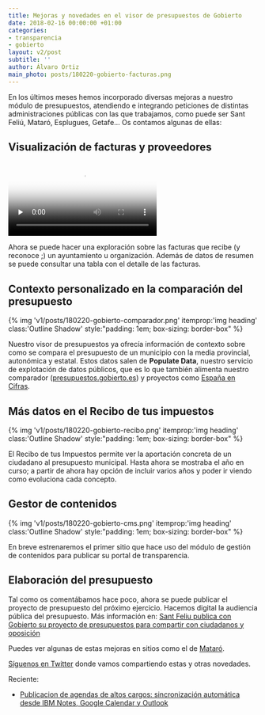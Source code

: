 ```yaml
---
title: Mejoras y novedades en el visor de presupuestos de Gobierto
date: 2018-02-16 00:00:00 +01:00
categories:
- transparencia
- gobierto
layout: v2/post
subtitle: ''
author: Álvaro Ortiz
main_photo: posts/180220-gobierto-facturas.png
---
```


En los últimos meses hemos incorporado diversas mejoras a nuestro módulo de presupuestos, atendiendo e integrando peticiones de distintas administraciones públicas con las que trabajamos, como puede ser Sant Feliú, Mataró, Esplugues, Getafe... Os contamos algunas de ellas:

## Visualización de facturas y proveedores

<video preload="none" controls autoplay playsinline="" poster="https://pbs.twimg.com/tweet_video_thumb/DVmlzFNXkAAj2Ce.jpg" src="https://video.twimg.com/tweet_video/DVmlzFNXkAAj2Ce.mp4" type="video/mp4"></video>

Ahora se puede hacer una exploración sobre las facturas que recibe (y reconoce ;) un ayuntamiento u organización. Además de datos de resumen se puede consultar una tabla con el detalle de las facturas.


## Contexto personalizado en la comparación del presupuesto

{% img 'v1/posts/180220-gobierto-comparador.png' itemprop:'img heading' class:'Outline Shadow' style:"padding\: 1em; box-sizing\: border-box" %}

Nuestro visor de presupuestos ya ofrecía información de contexto sobre como se compara el presupuesto de un municipio con la media provincial, autonómica y estatal. Estos datos salen de **Populate Data**, nuestro servicio de explotación de datos públicos, que es lo que también alimenta nuestro comparador ([presupuestos.gobierto.es](http://presupuestos.gobierto.es)) y proyectos como [España en Cifras](https://medium.com/lets-populate/españa-en-cifras-a-data-journalism-project-by-populate-7481916b5d92).

## Más datos en el Recibo de tus impuestos

{% img 'v1/posts/180220-gobierto-recibo.png' itemprop:'img heading' class:'Outline Shadow' style:"padding\: 1em; box-sizing\: border-box" %}

El Recibo de tus Impuestos permite ver la aportación concreta de un ciudadano al presupuesto municipal. Hasta ahora se mostraba el año en curso; a partir de ahora hay opción de incluir varios años y poder ir viendo como evoluciona cada concepto.


## Gestor de contenidos

{% img 'v1/posts/180220-gobierto-cms.png' itemprop:'img heading' class:'Outline Shadow' style:"padding\: 1em; box-sizing\: border-box" %}

En breve estrenaremos el primer sitio que hace uso del módulo de gestión de contenidos para publicar su portal de transparencia.


## Elaboración del presupuesto

Tal como os comentábamos hace poco, ahora se puede publicar el proyecto de presupuesto del próximo ejercicio. Hacemos digital la audiencia pública del presupuesto. Más información en: [Sant Feliu publica con Gobierto su proyecto de presupuestos para compartir con ciudadanos y oposición](/blog/20171113-gobierto-santfeliu.html)

<div class="separator blue short"></div>

Puedes ver algunas de estas mejoras en sitios como el de [Mataró](http://pressupost.mataro.cat).

[Síguenos en Twitter](https://twitter.com/gobierto) donde vamos compartiendo estas y otras novedades.

Reciente:

- [Publicacion de agendas de altos cargos: sincronización automática desde IBM Notes, Google Calendar y Outlook](/blog/20180207-gobierto-agendas.html)
